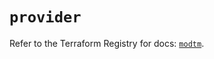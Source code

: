 # `provider`

Refer to the Terraform Registry for docs: [`modtm`](https://registry.terraform.io/providers/azure/modtm/0.3.5/docs).
